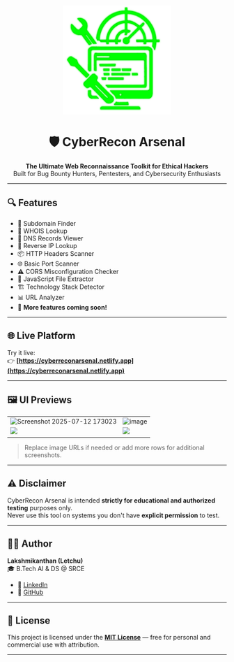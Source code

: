 <p align="center">
  <img src="https://github.com/letchupkt/letchupkt.github.io/blob/main/20250508_185638.png" width="250" alt="CyberRecon Arsenal Logo"/>
</p>

<h1 align="center">🛡️ CyberRecon Arsenal</h1>

<p align="center">
  <b>The Ultimate Web Reconnaissance Toolkit for Ethical Hackers</b><br/>
  Built for Bug Bounty Hunters, Pentesters, and Cybersecurity Enthusiasts
</p>

---

## 🔍 Features

- 🔎 Subdomain Finder  
- 📄 WHOIS Lookup  
- 🧠 DNS Records Viewer  
- 🔁 Reverse IP Lookup  
- 📦 HTTP Headers Scanner  
- 🌐 Basic Port Scanner  
- ⚠️ CORS Misconfiguration Checker  
- 🧩 JavaScript File Extractor  
- 🏗️ Technology Stack Detector  
- 📊 URL Analyzer  
- 🚧 **More features coming soon!**

---

## 🌐 Live Platform

Try it live:  
👉 **[https://cyberreconarsenal.netlify.app](https://cyberreconarsenal.netlify.app)**

---

## 🖼️ UI Previews

<table>
  <tr>
    <td><img width="1853" height="974" alt="Screenshot 2025-07-12 173023" src="https://github.com/user-attachments/assets/b9bb11ce-4179-4273-9d92-43e863ce3e84" />
</td>
    <td><img width="1874" height="964" alt="image" src="https://github.com/user-attachments/assets/5859d23e-8e6f-4599-b2aa-aef7ccdddd2a" />
</td>
  </tr>
  <tr>
    <td><img src="https://github.com/letchupkt/letchupkt.github.io/blob/main/preview4.png" width="100%"/></td>
    <td><img src="https://github.com/letchupkt/letchupkt.github.io/blob/main/preview5.png" width="100%"/></td>
  </tr>
</table>

> Replace image URLs if needed or add more rows for additional screenshots.

---

## ⚠️ Disclaimer

CyberRecon Arsenal is intended **strictly for educational and authorized testing** purposes only.  
Never use this tool on systems you don't have **explicit permission** to test.

---

## 👨‍💻 Author

**Lakshmikanthan (Letchu)**  
🎓 B.Tech AI & DS @ SRCE  
- 🔗 [LinkedIn](https://linkedin.com/in/lakshmikanthank)  
- 🐙 [GitHub](https://github.com/letchupkt)

---

## 📄 License

This project is licensed under the **[MIT License](./LICENSE)** — free for personal and commercial use with attribution.

---
